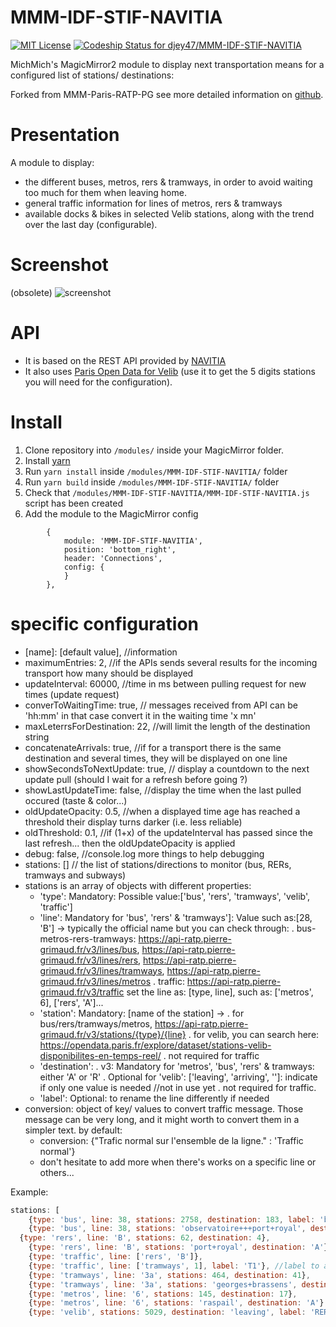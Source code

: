 # MMM-IDF-STIF-NAVITIA
[ ![MIT License](https://img.shields.io/badge/license-MIT-blue.svg)](http://choosealicense.com/licenses/mit)
[ ![Codeship Status for djey47/MMM-IDF-STIF-NAVITIA](https://app.codeship.com/projects/323491f0-25bd-0135-db38-2a42d49cc1d5/status?branch=master)](https://app.codeship.com/projects/222476)

MichMich's MagicMirror2 module to display next transportation means for a configured list of stations/ destinations:

Forked from MMM-Paris-RATP-PG see more detailed information on [github](https://github.com/da4throux/MMM-Paris-RATP-PG).

# Presentation
A module to display:
* the different buses, metros, rers & tramways, in order to avoid waiting too much for them when leaving home. 
* general traffic information for lines of metros, rers & tramways
* available docks & bikes in selected Velib stations, along with the trend over the last day (configurable).

# Screenshot
(obsolete)
![screenshot](https://github.com/da4throux/MMM-Paris-RATP-PG/blob/master/MMM-Paris-RATP-PG2.png)

# API
* It is based on the REST API provided by [NAVITIA](https://www.navitia.io/)
* It also uses [Paris Open Data for Velib](https://opendata.paris.fr/explore/dataset/stations-velib-disponibilites-en-temps-reel/) (use it to get the 5 digits stations you will need for the configuration).

# Install

1. Clone repository into `/modules/` inside your MagicMirror folder.
2. Install [yarn](https://yarnpkg.com/en/docs/install)
3. Run `yarn install` inside `/modules/MMM-IDF-STIF-NAVITIA/` folder
4. Run `yarn build` inside `/modules/MMM-IDF-STIF-NAVITIA/` folder
5. Check that `/modules/MMM-IDF-STIF-NAVITIA/MMM-IDF-STIF-NAVITIA.js` script has been created
6. Add the module to the MagicMirror config
```
		{
	        module: 'MMM-IDF-STIF-NAVITIA',
	        position: 'bottom_right',
	        header: 'Connections',
	        config: {
	        }
    	},
```

# specific configuration
* [name]: [default value], //information
* maximumEntries: 2, //if the APIs sends several results for the incoming transport how many should be displayed
* updateInterval: 60000, //time in ms between pulling request for new times (update request)
* converToWaitingTime: true, // messages received from API can be 'hh:mm' in that case convert it in the waiting time 'x mn'
* maxLeterrsForDestination: 22, //will limit the length of the destination string
* concatenateArrivals: true, //if for a transport there is the same destination and several times, they will be displayed on one line
* showSecondsToNextUpdate: true, // display a countdown to the next update pull (should I wait for a refresh before going ?)
* showLastUpdateTime: false, //display the time when the last pulled occured (taste & color...)
* oldUpdateOpacity: 0.5, //when a displayed time age has reached a threshold their display turns darker (i.e. less reliable)
* oldThreshold: 0.1, //if (1+x) of the updateInterval has passed since the last refresh... then the oldUpdateOpacity is applied
* debug: false, //console.log more things to help debugging
* stations: [] // the list of stations/directions to monitor (bus, RERs, tramways and subways)
* stations is an array of objects with different properties:
  - 'type': Mandatory: Possible value:['bus', 'rers', 'tramways', 'velib', 'traffic']
  - 'line': Mandatory for 'bus', 'rers' & 'tramways']: Value such as:[28, 'B'] -> typically the official name but you can check through: 
   . bus-metros-rers-tramways: https://api-ratp.pierre-grimaud.fr/v3/lines/bus, https://api-ratp.pierre-grimaud.fr/v3/lines/rers, https://api-ratp.pierre-grimaud.fr/v3/lines/tramways, https://api-ratp.pierre-grimaud.fr/v3/lines/metros
   . traffic: https://api-ratp.pierre-grimaud.fr/v3/traffic set the line as: [type, line], such as: ['metros', 6], ['rers', 'A']...
  - 'station': Mandatory: [name of the station] ->
    . for bus/rers/tramways/metros, https://api-ratp.pierre-grimaud.fr/v3/stations/{type}/{line}
    . for velib, you can search here: https://opendata.paris.fr/explore/dataset/stations-velib-disponibilites-en-temps-reel/
    . not required for traffic
  - 'destination': 
    . v3: Mandatory for 'metros', 'bus', 'rers' & tramways: either 'A' or 'R'
    . Optional for 'velib': ['leaving', 'arriving', '']: indicate if only one value is needed //not in use yet
    . not required for traffic.
  - 'label': Optional: to rename the line differently if needed
* conversion: object of key/ values to convert traffic message. Those message can be very long, and it might worth to convert them in a simpler text. by default:
  - conversion: {"Trafic normal sur l'ensemble de la ligne." : 'Traffic normal'}
  - don't hesitate to add more when there's works on a specific line or others...

Example:
```javascript
stations: [
	{type: 'bus', line: 38, stations: 2758, destination: 183, label: 'bus vers le Nord'},
	{type: 'bus', line: 38, stations: 'observatoire+++port+royal', destination: 'A'},
  {type: 'rers', line: 'B', stations: 62, destination: 4},
	{type: 'rers', line: 'B', stations: 'port+royal', destination: 'A'},
	{type: 'traffic', line: ['rers', 'B']},
	{type: 'traffic', line: ['tramways', 1], label: 'T1'}, //label to avoid confusion with metros line 1
	{type: 'tramways', line: '3a', stations: 464, destination: 41},	
	{type: 'tramways', line: '3a', stations: 'georges+brassens', destination: 'R'},
	{type: 'metros', line: '6', stations: 145, destination: 17},	
	{type: 'metros', line: '6', stations: 'raspail', destination: 'A'},
	{type: 'velib', stations: 5029, destination: 'leaving', label: 'RER'}]
```
